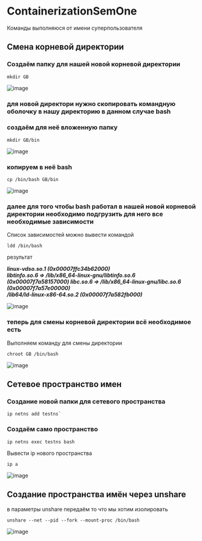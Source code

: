 # ContainerizationSemOne

Команды выполняюся от имени суперпользователя
## Смена корневой директории 


### Создаём папку для нашей новой корневой директории


```
mkdir GB

```

![image](https://github.com/ScherbakovM/ContainerizationSemOne/assets/109952823/4fc30aad-1fed-4225-8e0b-71b6212b1713)

### для новой директори нужно скопировать командную оболочку в нашу директорию  в данном случае bash 

### создаём для неё вложенную папку 

```
mkdir GB/bin
```

![image](https://github.com/ScherbakovM/ContainerizationSemOne/assets/109952823/7670abd1-af9f-4239-9fd9-f8341e2653b7)

### копируем в неё bash 

```
cp /bin/bash GB/bin
```

![image](https://github.com/ScherbakovM/ContainerizationSemOne/assets/109952823/8831fcfc-e95f-4612-bcc3-9683109efa54)

### далее для того чтобы bash работал в нашей новой корневой директории необходимо подгрузить для него все необходимые зависимости 

Список зависимостей можно вывести командой 

```
ldd /bin/bash
```

результат 


___linux-vdso.so.1 (0x00007ffc34b62000)  
libtinfo.so.6 => /lib/x86_64-linux-gnu/libtinfo.so.6 (0x00007f7a58157000)
libc.so.6 => /lib/x86_64-linux-gnu/libc.so.6 (0x00007f7a57e00000)  
/lib64/ld-linux-x86-64.so.2 (0x00007f7a582fb000)___


 ![image](https://github.com/ScherbakovM/ContainerizationSemOne/assets/109952823/dfd2d7a7-62e4-4c88-9a8d-d9f220cea7d7)

 ### теперь для смены корневой директории всё необходимое есть 

 Выполняем команду для смены директории 

```
chroot GB /bin/bash
```


 ![image](https://github.com/ScherbakovM/ContainerizationSemOne/assets/109952823/88ba284f-d247-4c11-8a33-1badf0dbe843)

## Сетевое пространство имен

### Создание новой папки для сетевого пространства 

 ```
 ip netns add testns`
```
 
### Создаём само пространство

 ```
 ip netns exec testns bash
```

Вывести ip нового пространства 

```
ip a
```
 
![image](https://github.com/ScherbakovM/ContainerizationSemOne/assets/109952823/318ef84f-e842-49c3-97aa-bee8ea0ae20d)

## Создание пространства имён через unshare

в параметры unshare передаём то что мы хотим изолировать

```
unshare --net --pid --fork --mount-proc /bin/bash
```


![image](https://github.com/ScherbakovM/ContainerizationSemOne/assets/109952823/644610d7-34c5-4689-ba06-e787aa50db34)









